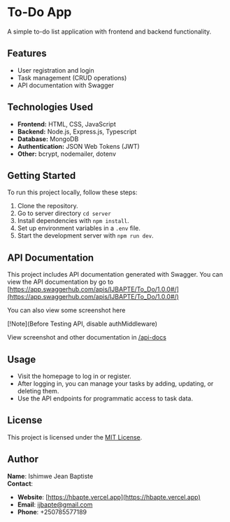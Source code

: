 # To-Do App

A simple to-do list application with frontend and backend functionality.

## Features

- User registration and login<!-- - Forgot password functionality -->
- Task management (CRUD operations)
- API documentation with Swagger

## Technologies Used

- **Frontend:** HTML, CSS, JavaScript
- **Backend:** Node.js, Express.js, Typescript
- **Database:** MongoDB
- **Authentication:** JSON Web Tokens (JWT)
- **Other:** bcrypt, nodemailer, dotenv

## Getting Started

To run this project locally, follow these steps:

1. Clone the repository.
2. Go to server directory `cd server`
3. Install dependencies with `npm install`.
4. Set up environment variables in a `.env` file.
5. Start the development server with `npm run dev`.

## API Documentation

This project includes API documentation generated with Swagger. You can view the API documentation by go to [https://app.swaggerhub.com/apis/IJBAPTE/To_Do/1.0.0#/](https://app.swaggerhub.com/apis/IJBAPTE/To_Do/1.0.0#/)

You can also view some screenshot here

[!Note](Before Testing API, disable authMiddleware)

View screenshot and other documentation in [/api-docs](/server/api-docs.md)


## Usage

- Visit the homepage to log in or register.
- After logging in, you can manage your tasks by adding, updating, or deleting them.
- Use the API endpoints for programmatic access to task data.

## License

This project is licensed under the [MIT License](/LICENCE).

## Author

**Name**: Ishimwe Jean Baptiste  
**Contact**:

- **Website**: [https://hbapte.vercel.app](https://hbapte.vercel.app)  
- **Email**: <ijbapte@gmail.com>  
- **Phone**: +250785577189
